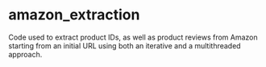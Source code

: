 # amazon_extraction
Code used to extract product IDs, as well as product reviews from Amazon starting from an initial URL using both an iterative and a multithreaded approach.
